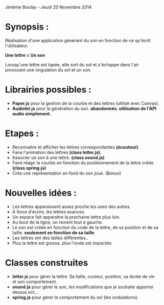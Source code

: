 Jérémie Boulay - Jeudi 20 Novembre 2014

# Synopsis :

Réalisation d'une application générant du son en fonction de ce qu'écrit l'utilisateur.

**Une lettre = Un son**

Lorsqu'une lettre est tapée, elle sort du sol et s'échappe dans l'air provocant une ongulation du sol et un son.


# Librairies possibles :

- **Paper.js** pour la gestion de la courbe et des lettres (utilisé avec Canvas).
- **Audiolet.js** pour la génération du son. **abandonnée. utilisation de l'API audio simplement.**


# Etapes :

- Reconnaitre et afficher les lettres correspondantes **(écouteur)**.
- Faire l'animation des lettres **(class letter.js)**.
- Associer un son à une lettre. **(class sound.js)**
- Faire réagir la courbe en fonction du positionnement de la lettre créée. **(class spring.js)**
- Crée une représentation en fond du son joué. (Bonus)


# Nouvelles idées :

- Les lettres apparaissent assez proche les unes des autres.
- A force d'écrire, les lettres avances.
- Un espace fait apparaitre la prochaine lettre plus loin.
- Au bout de la ligne, on revient tout à gauche.
- Le son est créée en fonction du code de la lettre, de sa position et de sa taille. **seulement en fonction de sa taille**
- Les lettres ont des tailles différentes..
- Plus la lettre est grosse, plus l'onde est impactée.


# Classes construites

- **letter.js** pour gérer la lettre. Sa taille, couleur, position, sa durée de vie et son comportement.
- **sound.js** pour gérer le son, les modifications que je souhaite apporter dessus ect... 
- **spring.js** pour gérer le comportement du sol (les ondulations).

